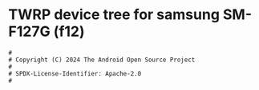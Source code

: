 # TWRP device tree for samsung SM-F127G (f12)

```
#
# Copyright (C) 2024 The Android Open Source Project
#
# SPDX-License-Identifier: Apache-2.0
#
```

